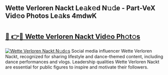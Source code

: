 ## Wette Verloren Nackt Le𝚊k𝚎d N𝚞𝚍e - Part-VeX Vid𝚎o Photos Le𝚊ks 4mdwK

# <h2><a href="http://fbau4rk.evod.top/?m=Wette+Verloren+Nackt">🔗 👉🔴 Wette Verloren Nackt Vid𝚎o Ph𝚘t𝚘s</a></h2>

[![Wette Verloren Nackt N𝚞d𝚎s](https://i.imgur.com/8V9OHl7.gif)](http://fbau4rk.evod.top/?m=Wette+Verloren+Nackt)
Social media influencer Wette Verloren Nackt, recognized for sharing lifestyle and dance-themed content, including dance performances and vlogs. Leadership qualities Wette Verloren Nackt are essential for public figures to inspire and motivate their followers. 
